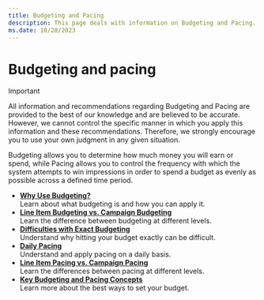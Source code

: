 ```yaml
---
title: Budgeting and Pacing
description: This page deals with information on Budgeting and Pacing.
ms.date: 10/28/2023
---
```



# Budgeting and pacing

> [!IMPORTANT]
> All information and recommendations regarding Budgeting and Pacing are provided to the best of our knowledge and are believed to be accurate. However, we cannot control the specific manner in which you apply this information and these recommendations. Therefore, we strongly encourage you to use your own judgment in any given situation.

Budgeting allows you to determine how much money you will earn or spend, while Pacing allows you to control the frequency with which the system attempts to win impressions in order to spend a budget as evenly as possible across a defined time period.

- **[Why Use Budgeting?](why-use-budgeting.md)**  
  Learn about what budgeting is and how you can apply it.
- **[Line Item Budgeting vs. Campaign Budgeting](line-item-budgeting-vs-campaign-budgeting.md)**  
  Learn the difference between budgeting at different levels.
- **[Difficulties with Exact Budgeting](difficulties-with-exact-budgeting.md)**  
  Understand why hitting your budget exactly can be difficult.
- **[Daily Pacing](daily-pacing.md)**  
  Understand and apply pacing on a daily basis.
- **[Line Item Pacing vs. Campaign Pacing](line-item-pacing-vs-campaign-pacing.md)**  
  Learn the differences between pacing at different levels.
- **[Key Budgeting and Pacing Concepts](key-budgeting-and-pacing-concepts.md)**  
  Learn more about the best ways to set your budget.
